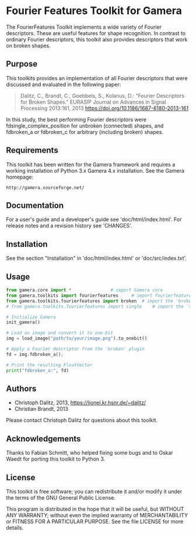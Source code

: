 Fourier Features Toolkit for Gamera
=====================================

The FourierFeatures Toolkit implements a wide variety of Fourier descriptors.
These are useful features for shape recognition. In contrast to ordinary
Fourier descriptors, this toolkit also provides descriptors that work on
broken shapes. 


Purpose
-------

This toolkits provides an implementation of all Fourier descriptors
that were discussed and evaluated in the following paper:

> Dalitz, C., Brandt, C., Goebbels, S., Kolanus, D.:
> "Fourier Descriptors for Broken Shapes." EURASIP Journal on
> Advances in Signal Processing 2013:161, 2013
> https://doi.org/10.1186/1687-6180-2013-161

In this study, the best performing Fourier descriptors were
fdsingle_complex_position for unbroken (connected) shapes, and
fdbroken_a or fdbroken_c for arbitrary (including broken) shapes.


Requirements
------------

This toolkit has been written for the Gamera framework and requires
a working installation of Python 3.x Gamera 4.x installation.
See the Gamera homepage:

	http://gamera.sourceforge.net/


Documentation
-------------

For a user's guide and a developer's guide see 'doc/html/index.html'.
For release notes and a revision history see 'CHANGES'.


Installation
------------

See the section "Installation" in 'doc/html/index.html' or 
'doc/src/index.txt'.

Usage
-----
```python
from gamera.core import *  				# import Gamera core
from gamera.toolkits import fourierfeatures		# import fourierfeatures toolkit
from gamera.toolkits.fourierfeatures import broken	# import the 'broken' plugin from fourierfeatures
# from gamera.toolkits.fourierfeatures import single	# import the 'single' plugin from fourierfeatures

# Initialize Gamera
init_gamera()

# Load an image and convert it to one-bit
img = load_image("path/to/your/image.png").to_onebit()

# Apply a Fourier descriptor from the 'broken' plugin
fd = img.fdbroken_a();	

# Print the resulting FloatVector
print("fdbroken_a:", fd)
```

Authors
-------

 - Christoph Dalitz, 2013, https://lionel.kr.hsnr.de/~dalitz/
 - Christian Brandt, 2013

Please contact Christoph Dalitz for questions about this toolkit.


Acknowledgements
----------------

Thanks to Fabian Schmitt, who helped fixing some bugs and
to Oskar Waedt for porting this toolkit to Python 3.

License
-------

This toolkit is free software; you can redistribute it and/or modify
it under the terms of the GNU General Public License.

This program is distributed in the hope that it will be useful,
but WITHOUT ANY WARRANTY; without even the implied warranty of
MERCHANTABILITY or FITNESS FOR A PARTICULAR PURPOSE.  See the
file LICENSE for more details.
